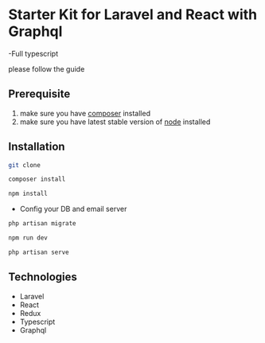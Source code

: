 # Starter Kit for Laravel and React with Graphql
-Full typescript

please follow the guide


## Prerequisite
1. make sure you have [composer](https://getcomposer.org/download/) installed
2. make sure you have latest stable version of [node](https://nodejs.org/en/download/) installed

## Installation

```bash
git clone
```

```bash
composer install
```

```bash
npm install
```

- Config your DB and email server

```bash
php artisan migrate
```

```bash
npm run dev
```

```bash
php artisan serve
```

## Technologies
- Laravel
- React
- Redux
- Typescript
- Graphql


